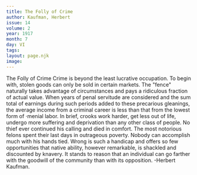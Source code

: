 ```yaml
---
title: The Folly of Crime
author: Kaufman, Herbert
issue: 14
volume: 2
year: 1917
month: 7
day: VI
tags:
layout: page.njk
image:
---
```

The Folly of Crime    Crime is beyond the least lucrative occupation. To begin with, stolen goods can only be sold in certain markets. The "fence" naturally takes advantage of circumstances and pays a ridiculous fraction of actual value.   When years of penal servitude are considered and the sum total of earnings during such periods added to these precarious gleanings, the average income from a criminal career is less than that from the lowest form of ·menial labor.   In brief, crooks work harder, get less out of life, undergo more suffering and deprivation than any other class of people.   No thief ever continued his calling and died in comfort. The most notorious felons spent their last days in outrageous poverty.   Nobody can accomplish much with his hands tied. Wrong is such a handicap and offers so few opportunities that native ability, however remarkable, is shackled and discounted by knavery.   It stands to reason that an individual can go farther with the goodwill of the community than with its opposition.   -Herbert Kaufman.   




